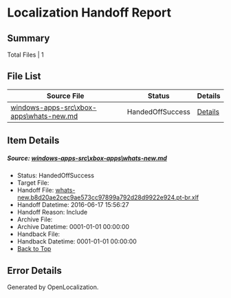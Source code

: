 # <a name='report-top'></a> Localization Handoff Report

## Summary
 Total Files | 1

## File List
 Source File | Status | Details 
 ----------- | ------ | ------- 
 [windows-apps-src\xbox-apps\whats-new.md](https://github.com/Microsoft/windows-apps/blob/59019f209729b56e02ebdbdfd53a8fbf835c69f7/windows-apps-src/xbox-apps/whats-new.md) | HandedOffSuccess | [Details](#dfa94ad42a79d0f6b3f72fbf2efe9ce043532c563913)

## Item Details
##### <a name='dfa94ad42a79d0f6b3f72fbf2efe9ce043532c563913'></a> Source: [windows-apps-src\xbox-apps\whats-new.md](https://github.com/Microsoft/windows-apps/blob/59019f209729b56e02ebdbdfd53a8fbf835c69f7/windows-apps-src/xbox-apps/whats-new.md)
* Status: HandedOffSuccess
* Target File: 
* Handoff File: [whats-new.b8d20ae2cec9ae573cc97899a792d28d9922e924.pt-br.xlf](https://github.com/Microsoft/WDG.handoff/blob/c9a4ea1a88ec58943c22934f0b326a2ba2bc19ef/ol-handoff/Microsoft/windows-apps.pt-br/master/whats-new.b8d20ae2cec9ae573cc97899a792d28d9922e924.pt-br.xlf)
* Handoff Datetime: 2016-06-17 15:56:27
* Handoff Reason: Include
* Archive File: 
* Archive Datetime: 0001-01-01 00:00:00
* Handback File: 
* Handback Datetime: 0001-01-01 00:00:00
* [Back to Top](#report-top)


## Error Details

Generated by OpenLocalization.
